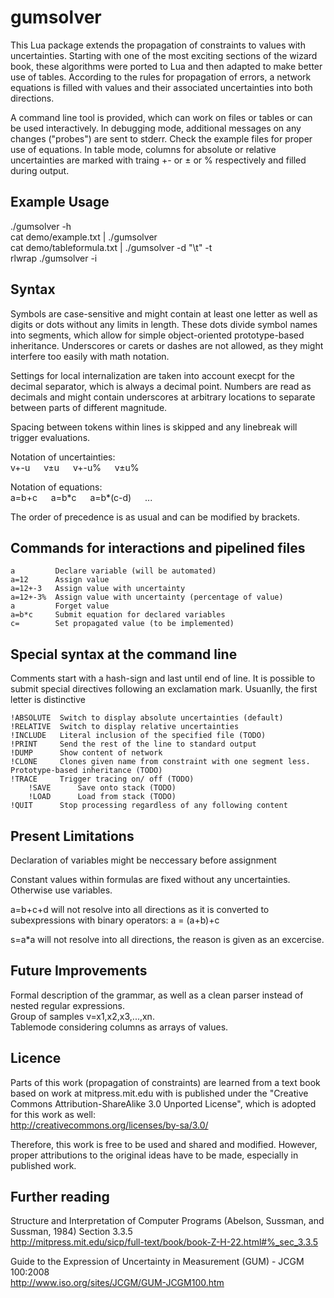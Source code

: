 gumsolver
=========

This Lua package extends the propagation of constraints to values with uncertainties. Starting with one of the most exciting sections of the wizard book, these algorithms were ported to Lua and then adapted to make better use of tables. According to the rules for propagation of errors, a network equations is filled with values and their associated uncertainties into both directions. 

A command line tool is provided, which can work on files or tables or can be used interactively. In debugging mode, additional messages on any changes ("probes") are sent to stderr. Check the example files for proper use of equations. In table mode, columns for absolute or relative uncertainties are marked with traing +- or ± or % respectively and filled during output.

## Example Usage

./gumsolver -h  
cat demo/example.txt | ./gumsolver  
cat demo/tableformula.txt | ./gumsolver -d "\t" -t  
rlwrap ./gumsolver -i

## Syntax

Symbols are case-sensitive and might contain at least one letter as well as digits or dots without any limits in length. 
These dots divide symbol names into segments, which allow for simple object-oriented prototype-based inheritance. Underscores or carets or dashes are not allowed, as they might interfere too easily with math notation. 

Settings for local internalization are taken into account execpt for the decimal separator, which is always a decimal point. Numbers are read as decimals and might contain underscores at arbitrary locations to separate between parts of different magnitude. 

Spacing between tokens within lines is skipped and any linebreak will trigger evaluations.

Notation of uncertainties:  
v+-u &emsp; v±u &emsp; v+-u% &emsp; v±u%

Notation of equations:  
a=b+c &emsp; a=b\*c &emsp; a=b\*(c-d) &emsp; ...

The order of precedence is as usual and can be modified by brackets. 


## Commands for interactions and pipelined files

	a         Declare variable (will be automated)
	a=12      Assign value
	a=12+-3   Assign value with uncertainty
	a=12+-3%  Assign value with uncertainty (percentage of value)
	a         Forget value
	a=b*c     Submit equation for declared variables
	c=        Set propagated value (to be implemented)
	
	
## Special syntax at the command line

Comments start with a hash-sign and last until end of line.
It is possible to submit special directives following an exclamation mark. Usuanlly, the first letter is distinctive

	!ABSOLUTE  Switch to display absolute uncertainties (default)
	!RELATIVE  Switch to display relative uncertainties
	!INCLUDE   Literal inclusion of the specified file (TODO)
	!PRINT	   Send the rest of the line to standard output
	!DUMP 	   Show content of network
	!CLONE     Clones given name from constraint with one segment less. Prototype-based inheritance (TODO)
	!TRACE 	   Trigger tracing on/ off (TODO)
    	!SAVE      Save onto stack (TODO)
    	!LOAD      Load from stack (TODO)
	!QUIT	   Stop processing regardless of any following content

## Present Limitations

Declaration of variables might be neccessary before assignment

Constant values within formulas are fixed without any uncertainties. Otherwise use variables.

a=b+c+d will not resolve into all directions as it is converted to subexpressions with binary operators: a = (a+b)+c

s=a*a will not resolve into all directions, the reason is given as an excercise.

## Future Improvements

Formal description of the grammar, as well as a clean parser instead of nested regular expressions.  
Group of samples v=x1,x2,x3,...,xn.  
Tablemode considering columns as arrays of values.

## Licence

Parts of this work (propagation of constraints) are learned from a text book based on work at mitpress.mit.edu with is published under the "Creative Commons Attribution-ShareAlike 3.0 Unported License", which is adopted for this work as well:   
http://creativecommons.org/licenses/by-sa/3.0/ 

Therefore, this work is free to be used and shared and modified. However, proper attributions to the original ideas have to be made, especially in published work.



## Further reading

Structure and Interpretation of Computer Programs (Abelson, Sussman, and Sussman, 1984) Section 3.3.5  
http://mitpress.mit.edu/sicp/full-text/book/book-Z-H-22.html#%_sec_3.3.5

Guide to the Expression of Uncertainty in Measurement (GUM) - JCGM 100:2008  
http://www.iso.org/sites/JCGM/GUM-JCGM100.htm

